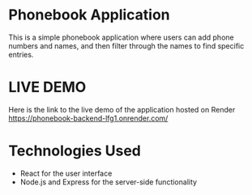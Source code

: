 # Phonebook Application
This is a simple phonebook application where users can add phone numbers and names, and then filter through the names to find specific entries.

# LIVE DEMO
Here is the link to the live demo of the application hosted on Render https://phonebook-backend-lfg1.onrender.com/

# Technologies Used
 - React for the user interface
 - Node.js and Express for the server-side functionality
